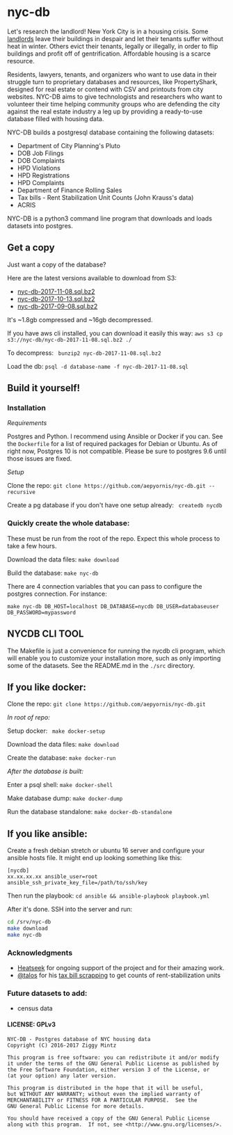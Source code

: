 # nyc-db

Let's research the landlord! New York City is in a housing crisis. Some [landlords](https://youtu.be/o1SzKHXz8tU) leave their buildings in despair and let their tenants suffer without heat in winter. Others evict their tenants, legally or illegally, in order to flip buildings and profit off of gentrification. Affordable housing is a scarce resource. 

Residents, lawyers, tenants, and organizers who want to use data in their struggle turn to proprietary databases and resources, like PropertyShark, designed for real estate or contend with CSV and printouts from city websites. NYC-DB aims to give technologists and researchers who want to volunteer their time helping community groups who are defending the city against the real estate industry a leg up by providing a ready-to-use database filled with housing data.

NYC-DB builds a postgresql database containing the following datasets:

- Department of City Planning's Pluto
- DOB Job Filings
- DOB Complaints
- HPD Violations
- HPD Registrations
- HPD Complaints
- Department of Finance Rolling Sales
- Tax bills - Rent Stabilization Unit Counts (John Krauss's data)
- ACRIS

NYC-DB is a python3 command line program that downloads and loads datasets into postgres.

## Get a copy

Just want a copy of the database?

Here are the latest versions available to download from S3:

- [nyc-db-2017-11-08.sql.bz2](https://s3.amazonaws.com/nyc-db/nyc-db-2017-11-08.sql.bz2)
- [nyc-db-2017-10-13.sql.bz2](https://s3.amazonaws.com/nyc-db/nyc-db-2017-10-13.sql.bz2)
- [nyc-db-2017-09-08.sql.bz2](https://s3.amazonaws.com/nyc-db/nyc-db-2017-09-08.sql.bz2)

It's ~1.8gb compressed and ~16gb decompressed.

If you have aws cli installed, you can download it easily this way: ``` aws s3 cp s3://nyc-db/nyc-db-2017-11-08.sql.bz2 ./ ```

To decompress: ```  bunzip2 nyc-db-2017-11-08.sql.bz2 ```

Load the db: ``` psql -d database-name -f nyc-db-2017-11-08.sql ```

## Build it yourself!

###  Installation

*Requirements*

Postgres and Python. I recommend using Ansible or Docker if you can. See the ``` Dockerfile ``` for a list of required packages for Debian or Ubuntu. As of right now, Postgres 10 is not compatible. Please be sure to postgres 9.6 until those issues are fixed.

*Setup*

Clone the repo: ``` git clone https://github.com/aepyornis/nyc-db.git --recursive ```

Create a pg database if you don't have one setup already: ``` createdb nycdb```

### Quickly create the whole database:

These must be run from the root of the repo. Expect this whole process to take a few hours.

Download the data files: ``` make download ```

Build the database: ``` make nyc-db ```

There are 4 connection variables that you can pass to configure the postgres connection. For instance:

```
make nyc-db DB_HOST=localhost DB_DATABASE=nycdb DB_USER=databaseuser DB_PASSWORD=mypassword
```

## NYCDB CLI TOOL

The Makefile is just a convenience for running the nycdb cli program, which will enable you to  customize your installation more, such as only importing some of the datasets.  See the README.md in the  ` ./src ` directory.

## If you like docker:

Clone the repo: ``` git clone https://github.com/aepyornis/nyc-db.git ```

_In root of repo:_

Setup docker:  ```  make docker-setup ```

Download the data files: ``` make download ```

Create the database: ``` make docker-run ```

_After the database is built:_

Enter a psql shell: ``` make docker-shell ```

Make database dump: ``` make docker-dump ```

Run the database standalone: ``` make docker-db-standalone ``` 

## If you like ansible:

Create a fresh debian stretch or ubuntu 16 server and configure your ansible hosts file. It might end up looking something like this:

```
[nycdb]
xx.xx.xx.xx ansible_user=root ansible_ssh_private_key_file=/path/to/ssh/key
```

Then run the playbook: ``` cd ansible && ansible-playbook playbook.yml ```

After it's done. SSH into the server and run:

``` bash
cd /srv/nyc-db
make download
make nyc-db
```

### Acknowledgments

- [Heatseek](https://heatseek.org/) for ongoing support of the project and for their amazing work.
- [@talos](https://github.com/talos) for his [tax bill scrapping](https://github.com/talos/nyc-stabilization-unit-counts) to get counts of rent-stabilization units

### Future datasets to add:

- census data

#### LICENSE: GPLv3

```
NYC-DB - Postgres database of NYC housing data
Copyright (C) 2016-2017 Ziggy Mintz

This program is free software: you can redistribute it and/or modify
it under the terms of the GNU General Public License as published by
the Free Software Foundation, either version 3 of the License, or
(at your option) any later version.

This program is distributed in the hope that it will be useful,
but WITHOUT ANY WARRANTY; without even the implied warranty of
MERCHANTABILITY or FITNESS FOR A PARTICULAR PURPOSE.  See the
GNU General Public License for more details.

You should have received a copy of the GNU General Public License
along with this program.  If not, see <http://www.gnu.org/licenses/>.
```
